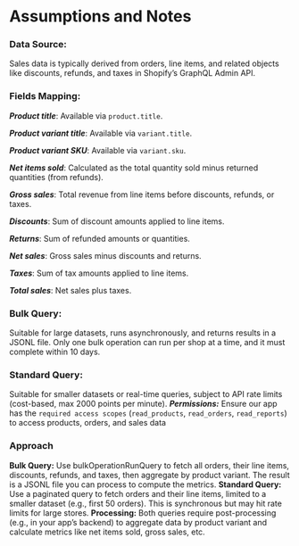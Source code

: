# Assumptions and Notes
### Data Source:
Sales data is typically derived from orders, line items, and related objects like discounts, refunds, and taxes in Shopify’s GraphQL Admin API.

### Fields Mapping:

  ***Product title***: Available via `product.title`.
  
  ***Product variant title***: Available via `variant.title`.
  
  ***Product variant SKU***: Available via `variant.sku`.
  
  ***Net items sold***: Calculated as the total quantity sold minus returned quantities (from refunds).
  
  ***Gross sales***: Total revenue from line items before discounts, refunds, or taxes.
  
  ***Discounts***: Sum of discount amounts applied to line items.
  
  ***Returns***: Sum of refunded amounts or quantities.
  
  ***Net sales***: Gross sales minus discounts and returns.
  
  ***Taxes***: Sum of tax amounts applied to line items.
  
  ***Total sales***: Net sales plus taxes.
  
### Bulk Query:
Suitable for large datasets, runs asynchronously, and returns results in a JSONL file. Only one bulk operation can run per shop at a time, and it must complete within 10 days.
### Standard Query:
Suitable for smaller datasets or real-time queries, subject to API rate limits (cost-based, max 2000 points per minute).
***Permissions:*** Ensure our app has the `required access scopes` (`read_products`, `read_orders`, `read_reports`) to access products, orders, and sales data


### Approach
**Bulk Query:** Use bulkOperationRunQuery to fetch all orders, their line items, discounts, refunds, and taxes, then aggregate by product variant. The result is a JSONL file you can process to compute the metrics.
**Standard Query:** Use a paginated query to fetch orders and their line items, limited to a smaller dataset (e.g., first 50 orders). This is synchronous but may hit rate limits for large stores.
**Processing:** Both queries require post-processing (e.g., in your app’s backend) to aggregate data by product variant and calculate metrics like net items sold, gross sales, etc.


